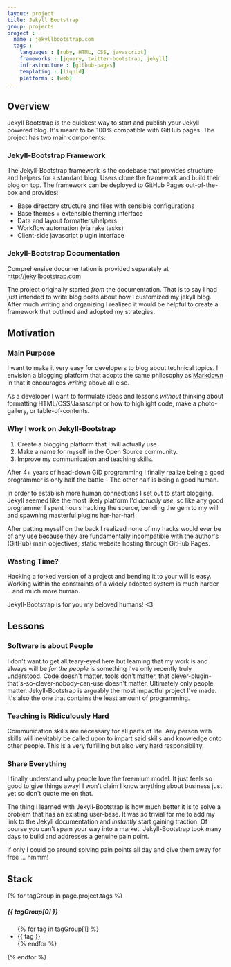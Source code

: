 ```yaml
---
layout: project
title: Jekyll Bootstrap
group: projects
project :
  name : jekyllbootstrap.com
  tags :
    languages : [ruby, HTML, CSS, javascript]
    frameworks : [jquery, twitter-bootstrap, jekyll]
    infrastructure : [github-pages]
    templating : [liquid]
    platforms : [web]
---
```


## Overview

Jekyll Bootstrap is the quickest way to start and publish your Jekyll powered blog.
It's meant to be 100% compatible with GitHub pages. The project has two main components:

### Jekyll-Bootstrap Framework

The Jekyll-Bootstrap framework is the codebase that provides structure and helpers for a standard blog.
Users clone the framework and build their blog on top. The framework can be deployed to GitHub Pages out-of-the-box and provides:

- Base directory structure and files with sensible configurations
- Base themes + extensible theming interface
- Data and layout formatters/helpers 
- Workflow automation (via rake tasks)
- Client-side javascript plugin interface

### Jekyll-Bootstrap Documentation

Comprehensive documentation is provided separately at <http://jekyllbootstrap.com>

The project originally started _from_ the documentation. That is to say I had just intended
to write blog posts about how I customized my jekyll blog. After much writing and organizing I realized
it would be helpful to create a framework that outlined and adopted my strategies.



## Motivation

### Main Purpose

I want to make it very easy for developers to blog about technical topics.
I envision a blogging platform that adopts the same philosophy as [Markdown](http://daringfireball.net/projects/markdown/syntax#philosophy) in that 
it encourages _writing_ above all else. 

As a developer I want to formulate ideas and lessons _without_ thinking about formatting HTML/CSS/Jasascript
or how to highlight code, make a photo-gallery, or table-of-contents. 


### Why I work on Jekyll-Bootstrap

1. Create a blogging platform that I will actually use.
2. Make a name for myself in the Open Source community.
3. Improve my communication and teaching skills.

After 4+ years of head-down GID programming I finally realize being a good programmer is only half the battle - The other half is being a good human.

In order to establish more human connections I set out to start blogging.
Jekyll seemed like the most likely platform I'd _actually use_, so like any good programmer I spent hours hacking the source,
bending the gem to my will and spawning masterful plugins har-har-har!

After patting myself on the back I realized none of my hacks would ever be of any use because they are fundamentally incompatible with 
the author's (GitHub) main objectives; static website hosting through GitHub Pages.

### Wasting Time?

Hacking a forked version of a project and bending it to your will is easy.
Working within the constraints of a widely adopted system is much harder ...and much more human.

Jekyll-Bootstrap is for you my beloved humans! &lt;3


## Lessons

### Software is about People

I don't want to get all teary-eyed here but learning that my work is and always will be
_for the people_ is something I've only recently truly understood. Code doesn't matter, tools don't matter,
that clever-plugin-that's-so-clever-nobody-can-use doesn't matter. Ultimately only people matter.
Jekyll-Bootstrap is arguably the most impactful project I've made. It's also the one that contains the least amount of programming.

### Teaching is Ridiculously Hard

Communication skills are necessary for all parts of life. Any person with skills will inevitably be called upon
to impart said skills and knowledge onto other people. This is a very fulfilling but also very hard responsibility.

### Share Everything

I finally understand why people love the freemium model. It just feels so good to 
give things away! I won't claim I know anything about business just yet so don't quote me on that.

The thing I learned with Jekyll-Bootstrap is how much better it is to solve a problem
that has an existing user-base. It was so trivial for me to add my link to the Jekyll documentation and _instantly_ start gaining traction.
Of course you can't spam your way into a market. Jekyll-Bootstrap took many days to build and addresses a genuine pain point.

If only I could go around solving pain points all day and give them away for free ... hmmm!


## Stack

{% for tagGroup in page.project.tags %}
  <h5>{{ tagGroup[0] }}</h5>
  <ul>
  {% for tag in tagGroup[1] %}
    <li>{{ tag }}</li>
  {% endfor %}
  </ul>
{% endfor %}
